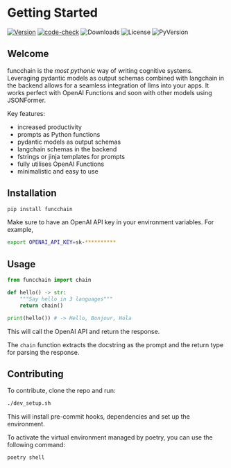 # Getting Started

[![Version](https://badge.fury.io/py/funcchain.svg)](https://badge.fury.io/py/funcchain)
[![code-check](https://github.com/shroominic/funcchain/actions/workflows/code-check.yml/badge.svg)](https://github.com/shroominic/funcchain/actions/workflows/code-check.yml)
![Downloads](https://img.shields.io/pypi/dm/funcchain)
![License](https://img.shields.io/pypi/l/funcchain)
![PyVersion](https://img.shields.io/pypi/pyversions/funcchain)

## Welcome

funcchain is the *most pythonic* way of writing cognitive systems. Leveraging pydantic models as output schemas combined with langchain in the backend allows for a seamless integration of llms into your apps.
It works perfect with OpenAI Functions and soon with other models using JSONFormer.

Key features:

- increased productivity
- prompts as Python functions
- pydantic models as output schemas
- langchain schemas in the backend
- fstrings or jinja templates for prompts
- fully utilises OpenAI Functions
- minimalistic and easy to use

## Installation

```bash
pip install funcchain
```

Make sure to have an OpenAI API key in your environment variables. For example,

```bash
export OPENAI_API_KEY=sk-**********
```

## Usage

```python
from funcchain import chain

def hello() -> str:
    """Say hello in 3 languages"""
    return chain()

print(hello()) # -> Hello, Bonjour, Hola
```

This will call the OpenAI API and return the response.

The `chain` function extracts the docstring as the prompt and the return type for parsing the response.

## Contributing

To contribute, clone the repo and run:

```bash
./dev_setup.sh
```

This will install pre-commit hooks, dependencies and set up the environment.

To activate the virtual environment managed by poetry, you can use the following command:

```bash
poetry shell
```
